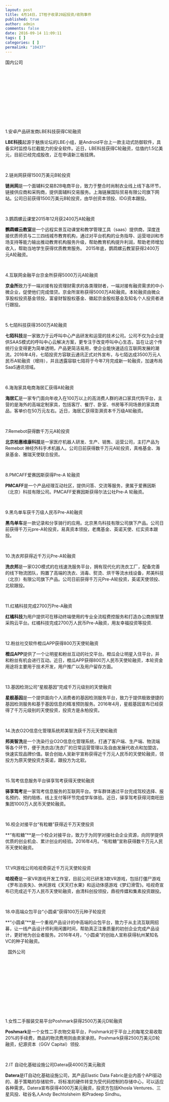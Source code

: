 ```yaml
---
layout: post
title: 4月14日，IT桔子收录20起投资/收购事件
published: true
author: admin
comments: false
date: 2016-09-14 11:09:11
tags: [ ]
categories: [ ]
permalink: "10437"
---
```

  国内公司   &nbsp; 

&nbsp;

&nbsp;

&nbsp;

&nbsp;

&nbsp;

&nbsp;

1.安卓产品研发商LBE科技获得C轮融资

**LBE科技**起源于魅族论坛的LBE小组，是Android平台上一款主动式防御软件，具备实时监控与拦截能力的安全软件。近日，LBE科技获得C轮融资，估值约1.5亿美元，目前已经完成股改，正在申请新三板挂牌。

&nbsp;

2.链尚网获得1500万美元B轮投资

**链尚网**是一个面辅料交易B2B电商平台，致力于整合时尚制衣业线上线下各环节，链接供应商和采购商，提供面辅料交易服务。上海链展国际贸易有限公司旗下网站。公司日前获得1500万美元B轮投资，由华创资本领投、IDG资本跟投。

&nbsp;

3.鹦鹉螺云课堂2015年12月获2400万A轮融资

**鹦鹉螺云教室**是一个远程实景互动课堂和教学管理工具（saas）提供商，深度连接优质师资与二三四线城市教育机构，通过对平台机构的业务指导、运营培训和市场支持等能力输出推动教育机构服务升级，帮助教育机构提升利润，帮助老师增加收入，帮助当地学生获得优质教育服务。 2015年底，鹦鹉螺云教室获得2400万元A轮融资。

&nbsp;

4.互联网金融平台京金所获得5000万元A轮融资

**京金所**致力于一端对接有投资理财需求的各类理财者，一端对接有融资需求的中小微企业，促使他们完成借贷。京金所宣称获得5000万A轮融资。本轮融资由微众享股权投资基金领投，富睿财智股权基金、徽起京金股权基金及知名个人投资者进行跟投。

&nbsp;

5.七陌科技获得3500万A轮融资

**七陌科技**是一家致力于云呼叫中心产品研发和运营的技术公司。公司不仅为企业提供SAAS模式的呼叫中心云解决方案，更专注于改变呼叫中心生态，旨在让这个传统行业变得更为简单透明，产品更简洁易用，使企业能快速适应互联网发展的潮流。2016年4月，七陌投资方容联云通讯正式对外宣布，与七陌达成3500万元人民币A轮融资（增持），并且透露容联七陌将于今年7月完成新一轮融资，加速布局SaaS通讯领域。

&nbsp;

6.海淘家具电商海居汇获得A轮融资

**海居汇**是一家专门面向年收入在100万以上的高消费人群的进口家具代购平台，主营的是海外的高端定制家具，包括客厅、餐厅、卧室、书房等不同场景的家具商品，客单价在50万元左右。近日，海居汇获得澎湃资本千万级A轮融资。

&nbsp;

7.Remebot获得数千万元A轮投资

**北京柏惠维康科技**是一家医疗机器人研发、生产、销售、运营公司，主打产品为 Remebot 神经外科手术机器人。公司日前获得数千万元A轮投资，真格基金、海泉基金、雅瑞天使联合投资。

&nbsp;

8.PMCAFF爱赛因斯获得Pre-A 轮融资

**PMCAFF**是一个产品经理互动社区，提供问答、交流等服务，隶属于爱赛因斯（北京）科技有限公司。PMCAFF爱赛因斯获得尔法公社Pre-A 轮融资。

&nbsp;

9.黑鸟单车获千万级人民币Pre-A轮融资

**黑鸟单车**是一款记录和分享骑行的应用。北京黑鸟科技有限公司旗下产品。公司日前获得千万元pre-A轮投资，易真资本领投，老鹰基金、英诺天使、红实资本跟投。

&nbsp;

10.洗衣邦获得近千万元Pre-A轮融资

**洗衣邦**是一家O2O模式的在线速洗服务平台，拥有现代化的洗衣工厂，配备完善的线下物流团队，购置了高端的洗衣、消毒、熨烫、烘干等流水线设备，邦美科技（北京）有限公司旗下产品。公司日前获得千万元Pre-A轮投资，英诺天使领投、北软跟投。

&nbsp;

11.红橘科技完成2700万Pre-A融资

**红橘科技**为用户提供可在移动终端使用的专业全流程费控服务和打造办公商旅智慧采购云平台。红橘科技完成2700万人民币Pre-A融资，用友幸福投资等投资.

&nbsp;

12.粉丝社交软件橙瓜APP获得800万天使轮融资

**橙瓜APP**提供了一个让明星和粉丝互动的社交平台。橙瓜会让明星入住平台，并和粉丝有机会进行互动。近日，橙瓜APP获得800万人民币天使轮融资，本轮资金用途将主要用于技术开发，用户推广以及用户留存方面。

&nbsp;

13.基因检测公司“星舰基因”完成千万元级别的天使融资

**星舰基因**是一个提供面向个人消费者的基因检测服务平台，致力于提供极致便捷的基因检测服务和基于基因信息的精准预防服务。2016年4月，星舰基因宣布已经获得了千万元级别的天使投资，投资方是永柏投资。

&nbsp;

14.洗衣O2O信息化管理系统邦美智洗获千万元天使轮融资

**邦美智洗**是一个洗染行业O2O信息化管理系统，打通了客户端、生产端、物流端等各个环节，便于洗衣店/洗衣厂的日常运营管理以及自由发展代收点和加盟店，快速实现品牌价值。联合创始人吴新宇宣称获得近千万元人民币的天使轮融资，领投方为原天使投资方英诺，跟投方为北软。

&nbsp;

15.驾考信息服务平台驿享驾考获得天使轮融资

**驿享驾考**是一家驾考信息服务的互联网平台。学车群体通过平台完成驾校选择、报名预约、预约陪练、线上支付等环节完成学车体验。近日，驿享驾考获得河南旺田集团1000万人民币天使轮融资。

&nbsp;

16.校企对接平台“有粒糖”获得近千万天使投资

**“有粒糖”**是一个校企对接平台，致力于为同学对接社会企业资源，向同学提供优质的创业机会、累计创业的经验。2016年4月。“有粒糖”宣称获得数千万元人民币天使轮融资。

&nbsp;

17.VR游戏公司哈视奇获近千万元天使轮投资

**哈视奇**是一家VR游戏开发工作室，目前公司已研发3款VR游戏，包括打僵尸游戏《罗布泊丧失》、休闲游戏《天天打水果》和运动体感游戏《梦幻滑雪》。哈视奇宣布已完成近千万人民币天使轮融资，由清科创投领投，鼎视传媒和集素投资跟投。

&nbsp;

18.中高端众包平台“小圆桌”获得100万元种子轮投资

**“小圆桌”**是一个重视产品设计的中高端的众包平台，致力于从主流互联网招募，让一线产品设计师利用闲置时间，帮助真正注重质量的初创企业完成产品设计，更好地为创业者服务。2016年4月，“小圆桌”的创始人宣称获得杭州某知名VC的种子轮融资。

&nbsp;  国外公司   &nbsp; 

&nbsp;

&nbsp;

&nbsp;

&nbsp;

&nbsp;

&nbsp;

1.女性二手服装交易平台Poshmark获得2500万美元D轮融资

**Poshmark**是一个女性二手衣物交易平台，Poshmark对于平台上的每笔交易收取20%的手续费，商品的物流费用则由卖家承担。Poshmark获得2500万美元D轮融资，纪源资本（GGV Capital）领投.

&nbsp;

2.IT 自动化基础设施公司Datera获4000万美元融资

**Datera**是IT自动化基础设施公司，其产品Elastic Data Fabric是业内首个API驱动的、基于策略的存储软件，将标准的硬件转变为受代码控制的存储中心，可以适应各种需求。Datera宣布获得4000万美元融资，投资方包括Khosla Ventures、三星风投、硅谷名人Andy Bechtolsheim 和Pradeep Sindhu。

&nbsp; 